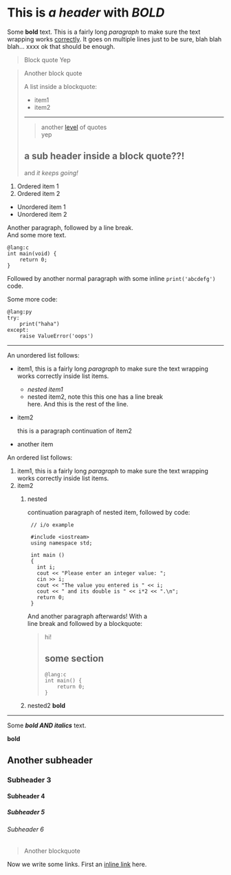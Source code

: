 # This is *a header* with ***BOLD***

Some **bold** text. This is a fairly long *paragraph* to make sure the text wrapping works [correctly](https://www.somelink.com). It goes on multiple lines just to be sure, blah blah blah... xxxx ok that should be enough.

> Block quote
> Yep

> Another block quote
>
> A list inside a blockquote:
>
> * item1
> * item2
>
> ---
> > another [level][named] of quotes  
> > yep
> ## a sub header inside a block quote??!
>
> and *it keeps going!*

1. Ordered item 1
2. Ordered item 2

* Unordered item 1
* Unordered item 2

Another paragraph, followed by a line break.  
And some more text.

    @lang:c
    int main(void) {
        return 0;
    }

Followed by another normal paragraph with some inline `print('abcdefg')` code.

Some more code:

    @lang:py
    try:
        print("haha")
    except:
        raise ValueError('oops')

---

An unordered list follows:

 * item1, this is a fairly long *paragraph* to make sure the text wrapping works correctly inside list items.
    * _nested item1_
    * nested item2, note this this one has a line break  
    here. And this is the rest of the line.
 * item2

    this is a paragraph continuation of item2

 * another item

An ordered list follows:

 1. item1, this is a fairly long *paragraph* to make sure the text wrapping works correctly inside list items.
 2. item2
    1. nested

        continuation paragraph of nested item, followed by code:

            // i/o example

            #include <iostream>
            using namespace std;

            int main ()
            {
              int i;
              cout << "Please enter an integer value: ";
              cin >> i;
              cout << "The value you entered is " << i;
              cout << " and its double is " << i*2 << ".\n";
              return 0;
            }

        And another paragraph afterwards! With a  
        line break and followed by a blockquote:

        > hi!
        >
        > ## some **section**
        >
        >     @lang:c
        >     int main() {
        >         return 0;
        >     }

    2. nested2 **bold**

---

Some ***bold AND italics*** text.

**bold**

## Another subheader

### Subheader 3

#### Subheader 4

##### Subheader 5

###### Subheader 6

> Another blockquote

Now we write some links. First an [inline link](http://www.google.com) here.

[named]: http://example.com/
